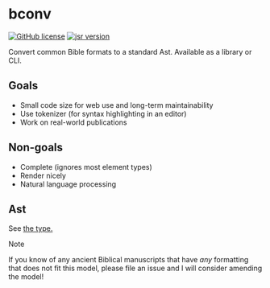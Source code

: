 # bconv

[![GitHub license](https://img.shields.io/github/license/openbible-io/bconv?style=for-the-badge)](./LICENSE.md)
[![jsr version](https://img.shields.io/jsr/v/@openbible/bconv.svg?style=for-the-badge)](https://jsr.io/@openbible/bconv)

Convert common Bible formats to a standard Ast. Available as a library or CLI.

## Goals

- Small code size for web use and long-term maintainability
- Use tokenizer (for syntax highlighting in an editor)
- Work on real-world publications

## Non-goals

- Complete (ignores most element types)
- Render nicely
- Natural language processing

## Ast

See [the type.](./src/ast.ts)

> [!NOTE]
> If you know of any ancient Biblical manuscripts that have _any_ formatting
> that does not fit this model, please file an issue and I will consider
> amending the model!
